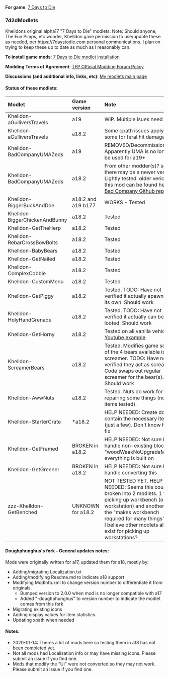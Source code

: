 **For game**: [7 Days to Die](https://7daystodie.com)

### 7d2dModlets
Khelldons original alpha17 "7 Days to Die" modlets.
Note: Should anyone, The Fun Pimps, etc wonder, Khelldon gave permission to use/update these as needed, per https://7daystodie.com personal communications. I plan on trying to keep these up to date as much as I reasonably can. 

**To install game mods**: [7 Days to Die modlet installation](https://gist.github.com/doughphunghus/a1907c5f63b5fe79bd823965328f25bf)

**Modding Terms of Agreement**: [TFP Official Modding Forum Policy ](https://community.7daystodie.com/topic/4189-tfp-official-modding-forum-policy/)

**Discussions (and additional info, links, etc)**: [My modlets main page](https://community.7daystodie.com/topic/17197-doughs-modlets)

#### Status of these modlets:

Modlet | Game version  | Note
| :------------ | :------------- | :------------- |
| Khelldon-aGulliversTravels | a19 | WIP. Multiple isues need work |
| Khelldon-aGulliversTravels | a18.2 | Some cpath issues applying for some for feral hit damage |
| Khelldon-BadCompanyUMAZeds| a19 | REMOVED/Decommissioned. Apparently UMA is no longer to be used for a19+ |
| Khelldon-BadCompanyUMAZeds| a18.2 | From other modder(s)? so there may be a newer version. Lightly tested. older verions of this mod can be found here [Bad Company Github repo](https://github.com/7days2mod) |
| Khelldon-BiggerBuckAndDoe| a18.2 and a19 b177 | WORKS - Tested |
| Khelldon-BiggerChickenAndBunny| a18.2 | Tested |
| Khelldon-GetTheHerp| a18.2 | Tested |
| Khelldon-RebarCrossBowBolts| a18.2 | Tested |
| Khelldon-BabyBears | a18.2 | Tested |
| Khelldon-GetNailed | a18.2 | Tested |
| Khelldon-ComplexCobble| a18.2 | Tested |
| Khelldon-CustomMenu | a18.2 | Tested |
| Khelldon-GetPiggy | a18.2 | Tested. TODO: Have not verified it actually apawns on its own. Should work |
| Khelldon-HolyHandGrenade| a18.2 | Tested. TODO: Have not verified it actually can be looted. Should work |
| Khelldon-GetHorny| a18.2 | Tested on all vanilla vehicles. [Youtube example](https://youtu.be/-wHA5mmyGn8)|
| Khelldon-ScreamerBears| a18.2 | Tested. Modifies game so one of the 4 bears available is a screamer. TODO: Have not verified they act as screamers.  Code swaps out regular screamer for the bear(s). Should work|
| Khelldon-AwwNuts | a18.2 | Tested. Nuts do work for repairing some things (not all items tested). |
| Khelldon-StarterCrate| *a18.2 | HELP NEEDED: Create does not contain the necessary items (just a few). Don't know how to fix |
| Khelldon-GetFramed| BROKEN in a18.2 | HELP NEEDED: Not sure hot to handle non-existing block "woodWeakNoUpgradeMaster" everything is built on |
| Khelldon-GetGreener| BROKEN in a18.2 | HELP NEEDED: Not sure hot to handle converting this |
| zzz-Khelldon-GetBenched | UNKNOWN for a18.2| NOT TESTED YET. HELP NEEDED: Seems this could be broken into 2 modlets. 1 for picking up workbench (or any workstation) and another for the "makes workbench required for many things" since I believe other modlets allready exist for picking up workstations?|

#### Doughphunghus's fork - General updates notes:
Mods were originally written for a17, updated them for a18, mostly by:
- Adding/migrating Localization.txt
- Adding/modifying Readme.md to indicate a18 support
- Modifying ModInfo.xml to change version number to  differentiate it from originals.
  - Bumped version to 2.0.0 when mod is no longer compatible with a17
  - Added "-doughphunghus" to version number to indicate the modlet comes from this fork
- Migrating existing icons
- Adding display values for item statistics
- Updating xpath when needed

#### Notes:
- 2020-01-14: Theres a lot of mods here so testing them in a18 has not been completed yet.
- Not all mods had Localization info or may have missing icons.  Please submit an issue if you find one.
- Mods that modify the "UI" were not converted so they may not work. Please submit an issue if you find one.

